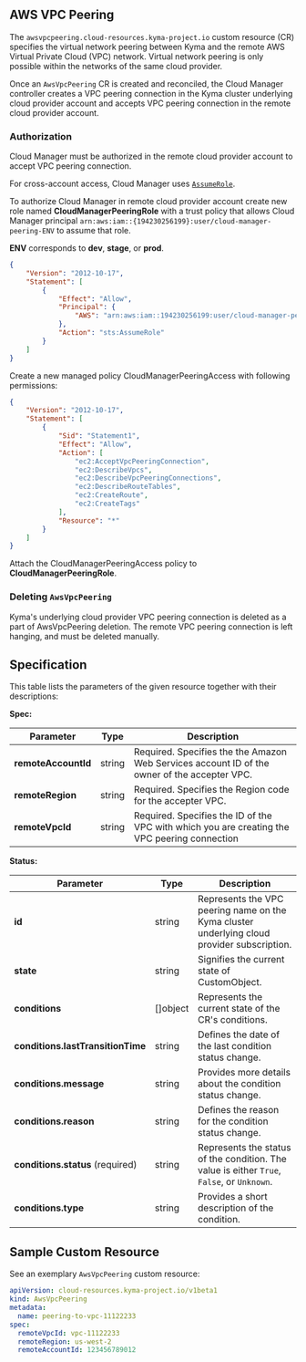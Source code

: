 ## AWS VPC Peering


The `awsvpcpeering.cloud-resources.kyma-project.io` custom resource (CR) specifies the virtual network peering between
Kyma and the remote AWS Virtual Private Cloud (VPC) network. Virtual network peering is only possible within the networks
of the same cloud provider.

Once an `AwsVpcPeering` CR is created and reconciled, the Cloud Manager controller creates a VPC peering connection in 
the Kyma cluster underlying cloud provider account and accepts VPC peering connection in the remote cloud provider account.

### Authorization

Cloud Manager must be authorized in the remote cloud provider account to accept VPC peering connection. 

For cross-account access, Cloud Manager uses [`AssumeRole`](https://awscli.amazonaws.com/v2/documentation/api/latest/reference/sts/assume-role.html). 

To authorize Cloud Manager in remote cloud provider account create new role named **CloudManagerPeeringRole** with a trust
policy that allows Cloud Manager principal `arn:aws:iam::{194230256199}:user/cloud-manager-peering-ENV` to assume that role.

**ENV** corresponds to **dev**, **stage**, or **prod**.

```json
{
    "Version": "2012-10-17",
    "Statement": [
	    {
            "Effect": "Allow",
            "Principal": {
                "AWS": "arn:aws:iam::194230256199:user/cloud-manager-peering-ENV"
            },
            "Action": "sts:AssumeRole"
        }
    ]
}

```

Create a new managed policy CloudManagerPeeringAccess with following permissions:
```json
{
    "Version": "2012-10-17",
    "Statement": [
        {
            "Sid": "Statement1",
            "Effect": "Allow",
            "Action": [
                "ec2:AcceptVpcPeeringConnection",
                "ec2:DescribeVpcs",
                "ec2:DescribeVpcPeeringConnections",
                "ec2:DescribeRouteTables",
                "ec2:CreateRoute",
                "ec2:CreateTags"
            ],
            "Resource": "*"
        }
    ]
}
```

Attach the CloudManagerPeeringAccess policy to **CloudManagerPeeringRole**.

### Deleting `AwsVpcPeering`

Kyma's underlying cloud provider VPC peering connection is deleted as a part of AwsVpcPeering deletion. The remote VPC 
peering connection is left hanging, and must be deleted manually.

## Specification <!-- {docsify-ignore} -->

This table lists the parameters of the given resource together with their descriptions:

**Spec:**

| Parameter           | Type   | Description                                                                                  |
|---------------------|--------|----------------------------------------------------------------------------------------------|
| **remoteAccountId** | string | Required. Specifies the the Amazon Web Services account ID of the owner of the accepter VPC. |
| **remoteRegion**    | string | Required. Specifies the Region code for the accepter VPC.                                    |
| **remoteVpcId**     | string | Required. Specifies the ID of the VPC with which you are creating the VPC peering connection |

**Status:**

| Parameter                         | Type       | Description                                                                                 |
|-----------------------------------|------------|---------------------------------------------------------------------------------------------|
| **id**                            | string     | Represents the VPC peering name on the Kyma cluster underlying cloud provider subscription. |
| **state**                         | string     | Signifies the current state of CustomObject.                                                |
| **conditions**                    | \[\]object | Represents the current state of the CR's conditions.                                        |
| **conditions.lastTransitionTime** | string     | Defines the date of the last condition status change.                                       |
| **conditions.message**            | string     | Provides more details about the condition status change.                                    |
| **conditions.reason**             | string     | Defines the reason for the condition status change.                                         |
| **conditions.status** (required)  | string     | Represents the status of the condition. The value is either `True`, `False`, or `Unknown`.  |
| **conditions.type**               | string     | Provides a short description of the condition.                                              |

## Sample Custom Resource <!-- {docsify-ignore} -->

See an exemplary `AwsVpcPeering` custom resource:

```yaml
apiVersion: cloud-resources.kyma-project.io/v1beta1
kind: AwsVpcPeering
metadata:
  name: peering-to-vpc-11122233
spec:
  remoteVpcId: vpc-11122233
  remoteRegion: us-west-2
  remoteAccountId: 123456789012
```
